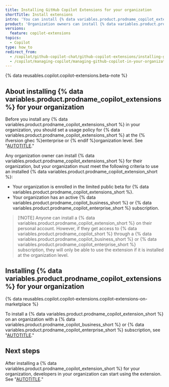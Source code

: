 ```yaml
---
title: Installing GitHub Copilot Extensions for your organization
shortTitle: Install extensions
intro: 'You can install {% data variables.product.prodname_copilot_extensions %} for your organization from {% data variables.product.prodname_marketplace %}.'
product: 'Organization owners can install {% data variables.product.prodname_copilot_extensions %} for an organization.'
versions:
  feature: copilot-extensions
topics:
  - Copilot
type: how_to
redirect_from:
  - /copilot/github-copilot-chat/github-copilot-extensions/installing-github-copilot-extensions-for-your-organization
  - /copilot/managing-copilot/managing-github-copilot-in-your-organization/managing-github-copilot-features-in-your-organization/installing-github-copilot-extensions-for-your-organization
---
```


{% data reusables.copilot.copilot-extensions.beta-note %}

## About installing {% data variables.product.prodname_copilot_extensions %} for your organization

Before you install any {% data variables.product.prodname_copilot_extensions_short %} in your organization, you should set a usage policy for {% data variables.product.prodname_copilot_extensions_short %} at the {% ifversion ghec %}enterprise or {% endif %}organization level. See "[AUTOTITLE](/copilot/github-copilot-chat/github-copilot-extensions/managing-github-copilot-extensions)."

Any organization owner can install {% data variables.product.prodname_copilot_extensions_short %} for their organization, but your organization must meet the following criteria to use an installed {% data variables.product.prodname_copilot_extension_short %}:

* Your organization is enrolled in the limited public beta for {% data variables.product.prodname_copilot_extensions_short %}.
* Your organization has an active {% data variables.product.prodname_copilot_business_short %} or {% data variables.product.prodname_copilot_enterprise_short %} subscription.

> [!NOTE] Anyone can install a {% data variables.product.prodname_copilot_extension_short %} on their personal account. However, if they get access to {% data variables.product.prodname_copilot_short %} through a {% data variables.product.prodname_copilot_business_short %} or {% data variables.product.prodname_copilot_enterprise_short %} subscription, they will only be able to use the extension if it is installed at the organization level.

## Installing {% data variables.product.prodname_copilot_extensions %} for your organization

{% data reusables.copilot.copilot-extensions.copilot-extensions-on-marketplace %}

To install a {% data variables.product.prodname_copilot_extension_short %} on an organization with a {% data variables.product.prodname_copilot_business_short %} or {% data variables.product.prodname_copilot_enterprise_short %} subscription, see "[AUTOTITLE](/apps/using-github-apps/installing-a-github-app-from-github-marketplace-for-your-organizations)."

## Next steps

After installing a {% data variables.product.prodname_copilot_extension_short %} for your organization, developers in your organization can start using the extension. See "[AUTOTITLE](/copilot/github-copilot-chat/github-copilot-extensions/using-github-copilot-extensions)."
